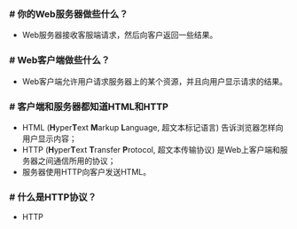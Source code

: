 ### # 你的Web服务器做些什么？

+ Web服务器接收客服端请求，然后向客户返回一些结果。

### # Web客户端做些什么？

+ Web客户端允许用户请求服务器上的某个资源，并且向用户显示请求的结果。

### # 客户端和服务器都知道HTML和HTTP

+ HTML (**H**yper**T**ext **M**arkup **L**anguage, 超文本标记语言) 告诉浏览器怎样向用户显示内容；
+ HTTP (**H**yper**T**ext **T**ransfer **P**rotocol, 超文本传输协议) 是Web上客户端和服务器之间通信所用的协议；
+ 服务器使用HTTP向客户发送HTML。

### # 什么是HTTP协议？

+ HTTP






